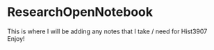 # ResearchOpenNotebook
This is where I will be adding any notes that I take / need for Hist3907
Enjoy!
